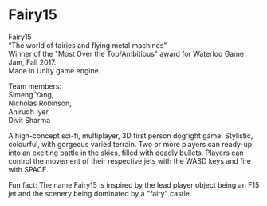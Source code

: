 # Fairy15

Fairy15  
“The world of fairies and flying metal machines”  
Winner of the "Most Over the Top/Ambitious" award for Waterloo Game Jam, Fall 2017.  
Made in Unity game engine.

Team members:  
Simeng Yang,   
Nicholas Robinson,   
Anirudh Iyer,   
Divit Sharma  

A high-concept sci-fi, multiplayer, 3D first person dogfight game. 
Stylistic, colourful, with gorgeous varied terrain. Two or more players can ready-up into an exciting battle in the skies, filled with deadly bullets. Players can control the movement of their respective jets with the WASD keys and fire with SPACE. 

Fun fact: The name Fairy15 is inspired by the lead player object being an F15 jet and the scenery being dominated by a "fairy" castle.
